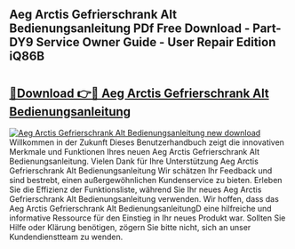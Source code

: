 ## Aeg Arctis Gefrierschrank Alt Bedienungsanleitung PDf Free Download - Part-DY9 Service Owner Guide - User Repair Edition iQ86B

# <h2><a href="http://df1w2w.blite.top/?on=Aeg+Arctis+Gefrierschrank+Alt+Bedienungsanleitung">🔗Download 👉🔴 Aeg Arctis Gefrierschrank Alt Bedienungsanleitung</a></h2>

[![Aeg Arctis Gefrierschrank Alt Bedienungsanleitung new download](https://i.imgur.com/lujVjoI.png)](http://df1w2w.blite.top/?on=Aeg+Arctis+Gefrierschrank+Alt+Bedienungsanleitung)
Willkommen in der Zukunft Dieses Benutzerhandbuch zeigt die innovativen Merkmale und Funktionen Ihres neuen Aeg Arctis Gefrierschrank Alt Bedienungsanleitung. Vielen Dank für Ihre Unterstützung Aeg Arctis Gefrierschrank Alt Bedienungsanleitung Wir schätzen Ihr Feedback und sind bestrebt, einen außergewöhnlichen Kundenservice zu bieten. Erleben Sie die Effizienz der Funktionsliste, während Sie Ihr neues Aeg Arctis Gefrierschrank Alt Bedienungsanleitung verwenden. Wir hoffen, dass das Aeg Arctis Gefrierschrank Alt BedienungsanleitungD eine hilfreiche und informative Ressource für den Einstieg in Ihr neues Produkt war. Sollten Sie Hilfe oder Klärung benötigen, zögern Sie bitte nicht, sich an unser Kundendienstteam zu wenden.
